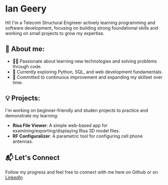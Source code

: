 # Ian Geery

Hi! I'm a Telecom Structural Engineer actively learning programming and software development, focusing on building strong foundational skills and working on small projects to grow my expertise.

## 📘 About me:
- 🧑‍💻 Passionate about learning new technologies and solving problems through code.
- 🌱 Currently exploring Python, SQL, and web development fundamentals.
- 🎯 Committed to continuous improvement and expanding my skillset over time.

## 💡 Projects:
I'm working on beginner-friendly and studen projects to practice and demonstrate my learning:
- **Risa File Viewer**: A simple web-based app for examining/exporting/displaying Risa 3D model files.
- **RF Configuralizer**: A parametric tool for configuring cell phone antennas.

## 📬 Let's Connect
Follow my progress and feel free to connect with me here on Github or on [LinkedIn](https://www.linkedin.com/in/ian-geery-36a37b7b/)
